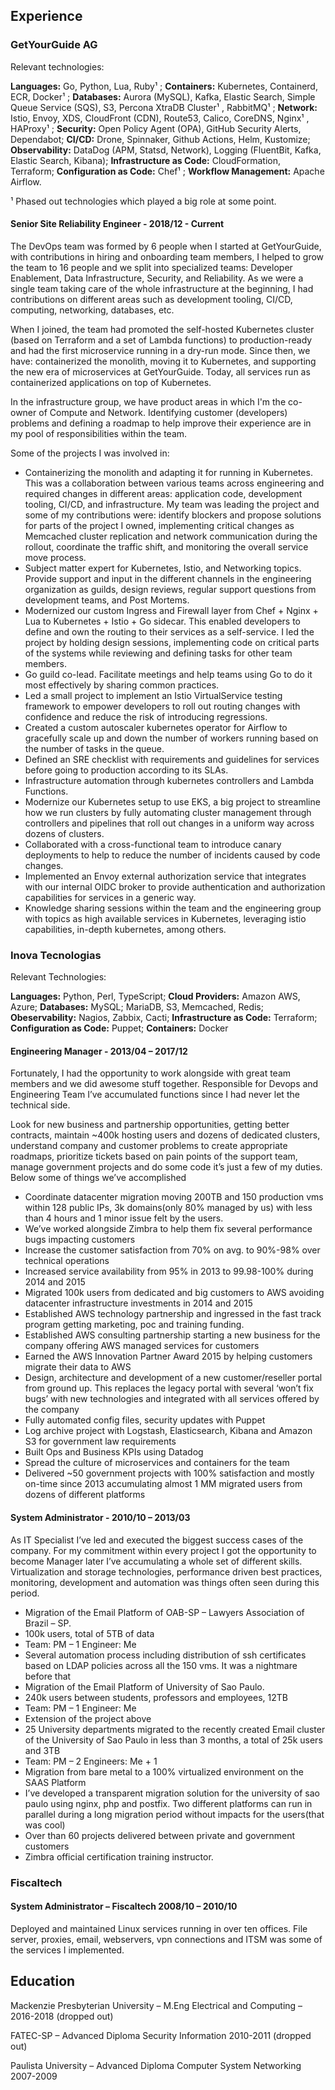 ## Experience

### GetYourGuide AG

Relevant technologies:

**Languages:** Go, Python, Lua, Ruby¹ ; **Containers:** Kubernetes, Containerd, ECR, Docker¹ ; **Databases:** Aurora (MySQL), Kafka, Elastic Search, Simple Queue Service (SQS), S3, Percona XtraDB Cluster¹ , RabbitMQ¹ ; **Network:** Istio, Envoy, XDS, CloudFront (CDN), Route53, Calico, CoreDNS, Nginx¹ , HAProxy¹ ; **Security:** Open Policy Agent (OPA), GitHub Security Alerts, Dependabot; **CI/CD:** Drone, Spinnaker, Github Actions, Helm, Kustomize; **Observability:** DataDog (APM, Statsd, Network), Logging (FluentBit, Kafka, Elastic Search, Kibana); **Infrastructure as Code:** CloudFormation, Terraform; **Configuration as Code:** Chef¹ ; **Workflow Management:** Apache Airflow.

¹ Phased out technologies which played a big role at some point.

#### Senior Site Reliability Engineer - 2018/12 - Current

The DevOps team was formed by 6 people when I started at GetYourGuide, with contributions in hiring and onboarding team members, I helped to grow the team to 16 people and we split into specialized teams: Developer Enablement, Data Infrastructure, Security, and Reliability. As we were a single team taking care of the whole infrastructure at the beginning, I had contributions on different areas such as development tooling, CI/CD, computing, networking, databases, etc.

When I joined, the team had promoted the self-hosted Kubernetes cluster (based on Terraform and a set of Lambda functions) to production-ready and had the first microservice running in a dry-run mode. Since then, we have: containerized the monolith, moving it to Kubernetes, and supporting the new era of microservices at GetYourGuide. Today, all services run as containerized applications on top of Kubernetes.

In the infrastructure group, we have product areas in which I'm the co-owner of Compute and Network. Identifying customer (developers) problems and defining a roadmap to help improve their experience are in my pool of responsibilities within the team.

Some of the projects I was involved in:

-   Containerizing the monolith and adapting it for running in Kubernetes. This was a collaboration between various teams across engineering and required changes in different areas: application code, development tooling, CI/CD, and infrastructure. My team was leading the project and some of my contributions were: identify blockers and propose solutions for parts of the project I owned, implementing critical changes as Memcached cluster replication and network communication during the rollout, coordinate the traffic shift, and monitoring the overall service move process.
-   Subject matter expert for Kubernetes, Istio, and Networking topics. Provide support and input in the different channels in the engineering organization as guilds, design reviews, regular support questions from development teams, and Post Mortems.
-   Modernized our custom Ingress and Firewall layer from Chef + Nginx + Lua to Kubernetes + Istio + Go sidecar. This enabled developers to define and own the routing to their services as a self-service. I led the project by holding design sessions, implementing code on critical parts of the systems while reviewing and defining tasks for other team members.
-   Go guild co-lead. Facilitate meetings and help teams using Go to do it most effectively by sharing common practices.
-   Led a small project to implement an Istio VirtualService testing framework to empower developers to roll out routing changes with confidence and reduce the risk of introducing regressions.
-   Created a custom autoscaler kubernetes operator for Airflow to gracefully scale up and down the number of workers running based on the number of tasks in the queue.
-   Defined an SRE checklist with requirements and guidelines for services before going to production according to its SLAs.
-   Infrastructure automation through kubernetes controllers and Lambda Functions.
-   Modernize our Kubernetes setup to use EKS, a big project to streamline how we run clusters by fully automating cluster management through controllers and pipelines that roll out changes in a uniform way across dozens of clusters.
-   Collaborated with a cross-functional team to introduce canary deployments to help to reduce the number of incidents caused by code changes.
-   Implemented an Envoy external authorization service that integrates with our internal OIDC broker to provide authentication and authorization capabilities for services in a generic way.
-   Knowledge sharing sessions within the team and the engineering group with topics as high available services in Kubernetes, leveraging istio capabilities, in-depth kubernetes, among others.

### Inova Tecnologias

Relevant Technologies:

**Languages:** Python, Perl, TypeScript; **Cloud Providers:** Amazon AWS, Azure; **Databases:** MySQL; MariaDB, S3, Memcached, Redis; **Obeservability:** Nagios, Zabbix, Cacti; **Infrastructure as Code:** Terraform; **Configuration as Code:** Puppet; **Containers:** Docker

#### Engineering Manager - 2013/04 – 2017/12

Fortunately, I had the opportunity to work alongside with great team members and we did awesome stuff together. Responsible for Devops and Engineering Team I’ve accumulated functions since I had never let the technical side.

Look for new business and partnership opportunities, getting better contracts, maintain ~400k hosting users and dozens of dedicated clusters, understand company and customer problems to create appropriate roadmaps, prioritize tickets based on pain points of the support team, manage government projects and do some code it’s just a few of my duties. Below some of things we’ve accomplished

-   Coordinate datacenter migration moving 200TB and 150 production vms within 128 public IPs, 3k domains(only 80% managed by us) with less than 4 hours and 1 minor issue felt by the users.
-   We’ve worked alongside Zimbra to help them fix several performance bugs impacting customers
-   Increase the customer satisfaction from 70% on avg. to 90%-98% over technical operations
-   Increased service availability from 95% in 2013 to 99.98-100% during 2014 and 2015
-   Migrated 100k users from dedicated and big customers to AWS avoiding datacenter infrastructure investments in 2014 and 2015
-   Established AWS technology partnership and ingressed in the fast track program getting marketing, poc and training funding.
-   Established AWS consulting partnership starting a new business for the company offering AWS managed services for customers
-   Earned the AWS Innovation Partner Award 2015 by helping customers migrate their data to AWS
-   Design, architecture and development of a new customer/reseller portal from ground up. This replaces the legacy portal with several ‘won’t fix bugs’ with new technologies and integrated with all services offered by the company
-   Fully automated config files, security updates with Puppet
-   Log archive project with Logstash, Elasticsearch, Kibana and Amazon S3 for government law requirements
-   Built Ops and Business KPIs using Datadog
-   Spread the culture of microservices and containers for the team
-   Delivered ~50 government projects with 100% satisfaction and mostly on-time since 2013 accumulating almost 1 MM migrated users from dozens of different platforms

#### System Administrator - 2010/10 – 2013/03

As IT Specialist I’ve led and executed the biggest success cases of the company. For my commitment within every project I got the opportunity to become Manager later I’ve accumulating a whole set of different skills. Virtualization and storage technologies, performance driven best practices, monitoring, development and automation was things often seen during this period.

-   Migration of the Email Platform of OAB-SP – Lawyers Association of Brazil – SP.
-   100k users, total of 5TB of data
-   Team: PM – 1 Engineer: Me
-   Several automation process including distribution of ssh certificates based on LDAP policies across all the 150 vms. It was a nightmare before that
-   Migration of the Email Platform of University of Sao Paulo.
-   240k users between students, professors and employees, 12TB
-   Team: PM – 1 Engineer: Me
-   Extension of the project above
-   25 University departments migrated to the recently created Email cluster of the University of Sao Paulo in less than 3 months, a total of 25k users and 3TB
-   Team: PM – 2 Engineers: Me + 1
-   Migration from bare metal to a 100% virtualized environment on the SAAS Platform
-   I’ve developed a transparent migration solution for the university of sao paulo using nginx, php and postfix. Two different platforms can run in parallel during a long migration period without impacts for the users(that was cool)
-   Over than 60 projects delivered between private and government customers
-   Zimbra official certification training instructor.

### Fiscaltech

#### System Administrator – Fiscaltech 2008/10 – 2010/10

Deployed and maintained Linux services running in over ten offices. File server, proxies, email, webservers, vpn connections and ITSM was some of the services I implemented.

## Education

Mackenzie Presbyterian University – M.Eng Electrical and Computing – 2016-2018 (dropped out)

FATEC-SP – Advanced Diploma Security Information  2010-2011 (dropped out)

Paulista University – Advanced Diploma Computer System Networking  2007-2009
